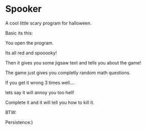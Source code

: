 # Spooker
A cool little scary program for halloween.

Basic its this:

You open the program.

Its all red and spooooky!

Then it gives you some jigsaw text and tells you about the game!

The game just gives you completly random math questions.

If you get it wrong 3 times well....

lets say it will annoy you too hell!

Complete it and it will tell you how to kill it.

BTW:

Persistence:)

